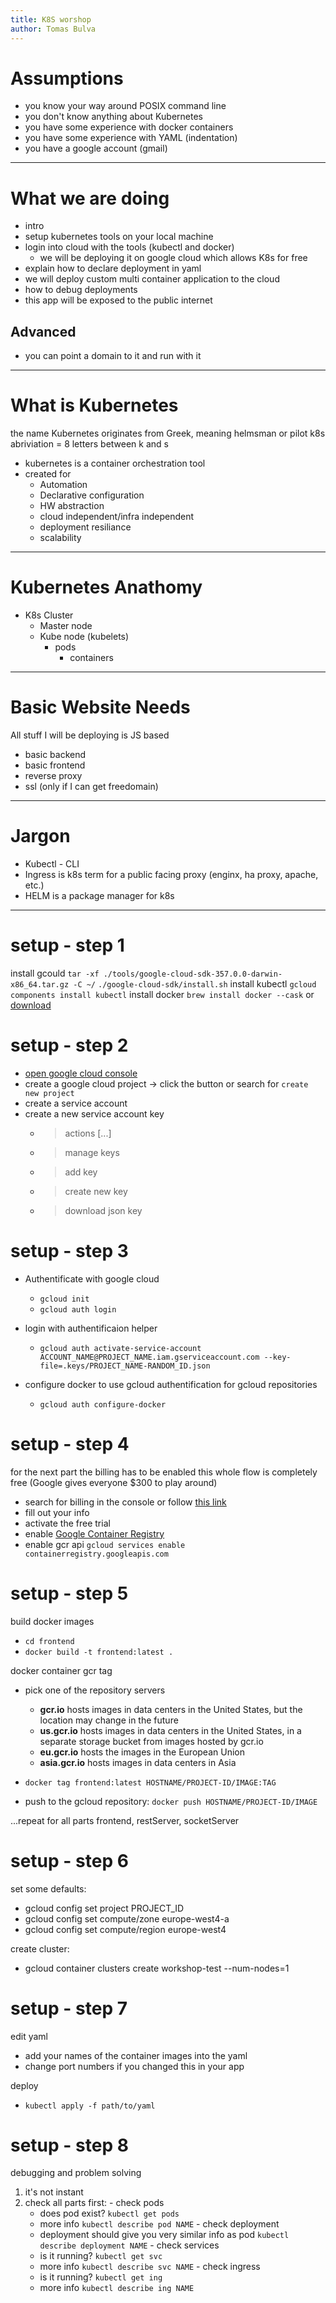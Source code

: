 ```yaml
---
title: K8S worshop
author: Tomas Bulva
---
```


# Assumptions

 - you know your way around POSIX command line
 - you don't know anything about Kubernetes
 - you have some experience with docker containers
 - you have some experience with YAML (indentation)
 - you have a google account (gmail)

---

# What we are doing

 - intro
 - setup kubernetes tools on your local machine
 - login into cloud with the tools (kubectl and docker)
   - we will be deploying it on google cloud which allows K8s for free
 - explain how to declare deployment in yaml
 - we will deploy custom multi container application to the cloud
 - how to debug deployments
 - this app will be exposed to the public internet

  ## Advanced

 - you can point a domain to it and run with it

---

# What is Kubernetes

the name Kubernetes originates from Greek, meaning helmsman or pilot
k8s abriviation = 8 letters between k and s

- kubernetes is a container orchestration tool
- created for
  - Automation
  - Declarative configuration
  - HW abstraction
  - cloud independent/infra independent
  - deployment resiliance
  - scalability

---

# Kubernetes Anathomy

  - K8s Cluster
    - Master node
    - Kube node (kubelets)
      - pods
        - containers

---

# Basic Website Needs

  All stuff I will be deploying is JS based
  - basic backend
  - basic frontend
  - reverse proxy
  - ssl  (only if I can get freedomain)

---

# Jargon

  - Kubectl - CLI
  - Ingress is k8s term for a public facing proxy (enginx, ha proxy, apache, etc.)
  - HELM is a package manager for k8s

---

# setup - step 1

install gcould
  `tar -xf ./tools/google-cloud-sdk-357.0.0-darwin-x86_64.tar.gz -C ~/`
  `./google-cloud-sdk/install.sh`
install kubectl
  `gcloud components install kubectl`
install docker
  `brew install docker --cask` or [download](https://docs.docker.com/desktop/mac/install/)

# setup - step 2

- [open google cloud console](https://console.cloud.google.com/)
- create a google cloud project -> click the button or search for `create new project`
- create a service account
- create a new service account key
  - > actions [...]
  - > manage keys
  - > add key
  - > create new key
  - > download json key

# setup - step 3

- Authentificate with google cloud
  - `gcloud init`
  - `gcloud auth login`
  
- login with authentificaion helper
  - `gcloud auth activate-service-account ACCOUNT_NAME@PROJECT_NAME.iam.gserviceaccount.com --key-file=.keys/PROJECT_NAME-RANDOM_ID.json`
- configure docker to use gcloud authentification for gcloud repositories
  - `gcloud auth configure-docker`

# setup - step 4

for the next part the billing has to be enabled
this whole flow is completely free (Google gives everyone $300 to play around)
  - search for billing in the console or follow [this link](https://console.cloud.google.com/billing/)
  - fill out your info
  - activate the free trial
  - enable [Google Container Registry](https://console.cloud.google.com/gcr)
  - enable gcr api `gcloud services enable containerregistry.googleapis.com`

# setup - step 5

build docker images
  - `cd frontend`
  - `docker build -t frontend:latest .` 

docker container gcr tag
  - pick one of the repository servers
    - **gcr.io** hosts images in data centers in the United States, but the location may change in the future
    - **us.gcr.io** hosts images in data centers in the United States, in a separate storage bucket from images hosted by gcr.io
    - **eu.gcr.io** hosts the images in the European Union
    - **asia.gcr.io** hosts images in data centers in Asia
  
  - `docker tag frontend:latest HOSTNAME/PROJECT-ID/IMAGE:TAG`
  
  - push to the gcloud repository: `docker push HOSTNAME/PROJECT-ID/IMAGE`

  ...repeat for all parts frontend, restServer, socketServer

# setup - step 6

  set some defaults:
  - gcloud config set project PROJECT_ID
  - gcloud config set compute/zone europe-west4-a
  - gcloud config set compute/region europe-west4
  
  create cluster:
  - gcloud container clusters create workshop-test --num-nodes=1

# setup - step 7
  edit yaml
  - add your names of the container images into the yaml
  - change port numbers if you changed this in your app
  
  deploy
  - `kubectl apply -f path/to/yaml`

# setup - step 8
  debugging and problem solving
  1. it's not instant
  2. check all parts first: 
    - check pods
      - does pod exist? `kubectl get pods`
      - more info `kubectl describe pod NAME` 
    - check deployment
      - deployment should give you very similar info as pod `kubectl describe deployment NAME` 
    - check services
      - is it running? `kubectl get svc`
      - more info `kubectl describe svc NAME`
    - check ingress
      - is it running? `kubectl get ing`
      - more info `kubectl describe ing NAME`

